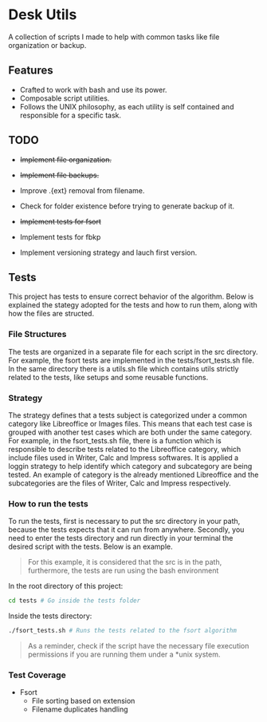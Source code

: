# Desk Utils

A collection of scripts I made to help with common tasks like file organization or backup.

## Features
- Crafted to work with bash and use its power.
- Composable script utilities.
- Follows the UNIX philosophy, as each utility is self contained and responsible for a specific task.

## TODO

<ul>
    <li>
        <p>
            <s>Implement file organization.</s>
        </p>
    </li>
    <li>
        <p>
            <s>Implement file backups.</s>
        </p>
    </li>
    <li>
        <p>Improve .{ext} removal from filename.</p>
    </li>
    <li>
        <p>Check for folder existence before trying to generate backup of it.</p>
    </li>
    <li>
        <p>
            <s>Implement tests for fsort</s>
        </p>
    </li>
    <li>
        <p>Implement tests for fbkp</p>
    </li>
    <li>
        <p>Implement versioning strategy and lauch first version.</p>
    </li>
</ul>

## Tests

This project has tests to ensure correct behavior of the algorithm. Below is explained the stategy adopted for the tests and how to run them, along with how the files are structed.

### File Structures

The tests are organized in a separate file for each script in the src directory. For example, the fsort tests are implemented in the tests/fsort_tests.sh file. In the same directory there is a utils.sh file which contains utils strictly related to the tests, like setups and some reusable functions.

### Strategy

The strategy defines that a tests subject is categorized under a common category like Libreoffice or Images files. This means that each test case is grouped with another test cases which are both under the same category. For example, in the fsort_tests.sh file, there is a function which is responsible to describe tests related to the Libreoffice category, which include files used in Writer, Calc and Impress softwares. It is applied a loggin strategy to help identify which category and subcategory are being tested. An example of category is the already mentioned Libreoffice and the subcategories are the files of Writer, Calc and Impress respectively.

### How to run the tests

To run the tests, first is necessary to put the src directory in your path, because the tests expects that it can run from anywhere. Secondly, you need to enter the tests directory and run directly in your terminal the desired script with the tests. Below is an example.

> For this example, it is considered that the src is in the path, furthermore, the tests are run using the bash environment

In the root directory of this project:
```bash
cd tests # Go inside the tests folder
```

Inside the tests directory:
```bash
./fsort_tests.sh # Runs the tests related to the fsort algorithm
```

> As a reminder, check if the script have the necessary file execution permissions if you are running them under a *unix system.

### Test Coverage
- Fsort
    - File sorting based on extension
    - Filename duplicates handling